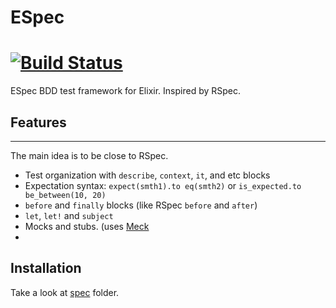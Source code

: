 # ESpec

[![Build Status](https://travis-ci.org/antonmi/espec.svg?branch=master)](https://travis-ci.org/antonmi/espec)
=====

ESpec BDD test framework for Elixir.
Inspired by RSpec.

## Features
-----------
The main idea is to be close to RSpec.

  * Test organization with `describe`, `context`, `it`, and etc blocks
  * Expectation syntax: `expect(smth1).to eq(smth2)` or `is_expected.to be_between(10, 20)`
  * `before` and `finally` blocks (like RSpec `before` and `after`)
  * `let`, `let!` and `subject`
  * Mocks and stubs. (uses [Meck](https://github.com/eproxus/meck)
  * 

## Installation


Take a look at [spec](https://github.com/antonmi/espec/tree/master/spec) folder.
